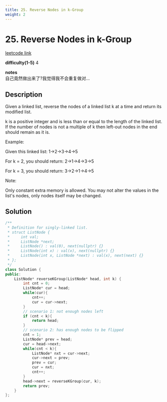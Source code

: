 ```yaml
---
title: 25. Reverse Nodes in k-Group
weight: 2
---
```

# 25. Reverse Nodes in k-Group

[leetcode link](https://leetcode.com/problems/reverse-nodes-in-k-group/)

**difficulty(1-5)** 
4

**notes**   
自己竟然做出来了?我觉得我不会重复做对...


## Description

Given a linked list, reverse the nodes of a linked list k at a time and return its modified list.

k is a positive integer and is less than or equal to the length of the linked list. If the number of nodes is not a multiple of k then left-out nodes in the end should remain as it is.

Example:

Given this linked list: 1->2->3->4->5

For k = 2, you should return: 2->1->4->3->5

For k = 3, you should return: 3->2->1->4->5

Note:

Only constant extra memory is allowed.
You may not alter the values in the list's nodes, only nodes itself may be changed.

## Solution

```c++
/**
 * Definition for singly-linked list.
 * struct ListNode {
 *     int val;
 *     ListNode *next;
 *     ListNode() : val(0), next(nullptr) {}
 *     ListNode(int x) : val(x), next(nullptr) {}
 *     ListNode(int x, ListNode *next) : val(x), next(next) {}
 * };
 */
class Solution {
public:
    ListNode* reverseKGroup(ListNode* head, int k) {
        int cnt = 0;
        ListNode* cur = head;
        while(cur){
            cnt++;
            cur = cur->next;
        }
        // scenario 1: not enough nodes left
        if (cnt < k){
            return head;
        }
        // scenario 2: has enough nodes to be flipped
        cnt = 1;
        ListNode* prev = head;
        cur = head->next;
        while(cnt < k){
            ListNode* nxt = cur->next;
            cur->next = prev;
            prev = cur;
            cur = nxt;
            cnt++;
        }
        head->next = reverseKGroup(cur, k);
        return prev;        
    }
};
```